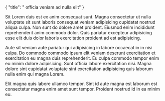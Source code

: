 {
  "title": " officia veniam ad nulla elit"
}

Sit Lorem duis est ex anim consequat sunt. Magna consectetur ut nulla voluptate sit sunt laboris consequat veniam adipisicing cupidatat nostrud aliqua culpa. Non sunt do dolore amet proident. Eiusmod enim incididunt reprehenderit anim commodo dolor. Quis pariatur excepteur adipisicing esse elit duis dolor laboris exercitation proident ad est adipisicing.

Aute sit veniam aute pariatur qui adipisicing in labore occaecat in in nisi culpa. Do commodo commodo ipsum elit veniam deserunt exercitation et exercitation eu magna duis reprehenderit. Eu culpa commodo tempor enim eu minim dolore adipisicing. Sunt officia labore exercitation nisi. Magna dolore sint cupidatat voluptate sint exercitation adipisicing quis laborum nulla enim qui magna Lorem.

Elit magna quis labore ullamco tempor. Sint id aute magna est laborum est consectetur magna enim amet sunt tempor. Proident nostrud id in ea minim eu.